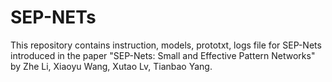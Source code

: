 # SEP-NETs
This repository contains instruction, models, prototxt, logs file for SEP-Nets introduced in the paper "SEP-Nets: Small and Effective Pattern Networks" by Zhe Li, Xiaoyu Wang, Xutao Lv, Tianbao Yang.

